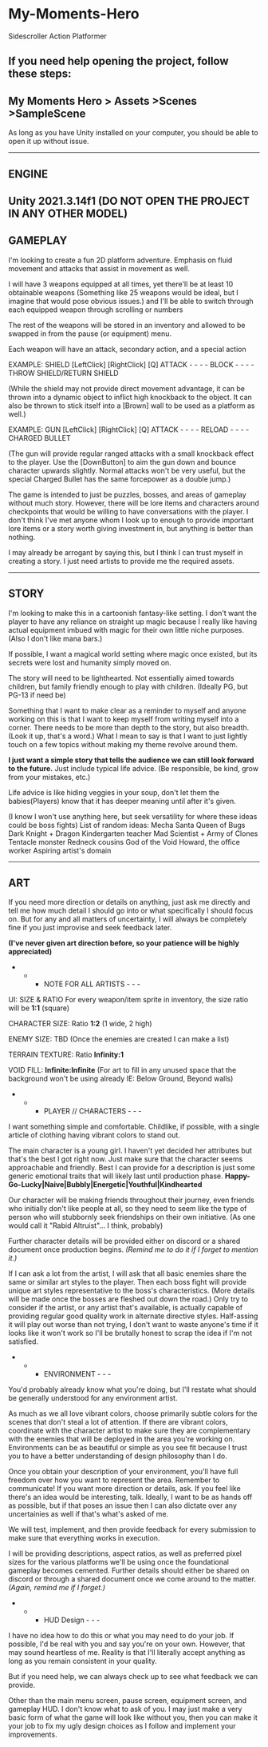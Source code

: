 # My-Moments-Hero
Sidescroller Action Platformer

If you need help opening the project, follow these steps:
------------------------------------------------------------
My Moments Hero
    > Assets
        >Scenes
            >SampleScene
-------------------------------------------------------------
As long as you have Unity installed on your computer, you should be able to open it up without issue.

-----------------------------------------------------------------------------------------------------
ENGINE
-----------------------------------------------------------------------------------------------------
Unity 2021.3.14f1 (DO NOT OPEN THE PROJECT IN ANY OTHER MODEL)
-----------------------------------------------------------------------------------------------------
GAMEPLAY
-----------------------------------------------------------------------------------------------------

I'm looking to create a fun 2D platform adventure.
Emphasis on fluid movement and attacks that assist in movement as well.

I will have 3 weapons equipped at all times, yet there'll be at least 10 obtainable weapons (Something like 25 weapons would be ideal, but I imagine that would pose obvious issues.) and I'll be able to switch through each equipped weapon through scrolling or numbers

The rest of the weapons will be stored in an inventory and allowed to be swapped in from the pause (or equipment) menu.

Each weapon will have an attack, secondary action, and a special action

EXAMPLE: SHIELD
[LeftClick]   [RightClick]   [Q]
ATTACK - - - - BLOCK - - - - THROW SHIELD/RETURN SHIELD

(While the shield may not provide direct movement advantage, it can be thrown into a dynamic object to inflict high knockback to the object. It can also be thrown to stick itself into a [Brown] wall to be used as a platform as well.)

EXAMPLE: GUN
[LeftClick]   [RightClick]    [Q]
ATTACK - - - - RELOAD - - - - CHARGED BULLET

(The gun will provide regular ranged attacks with a small knockback effect to the player. Use the [DownButton] to aim the gun down and bounce character upwards slightly. Normal attacks won't be very useful, but the special Charged Bullet has the same forcepower as a double jump.)


The game is intended to just be puzzles, bosses, and areas of gameplay without much story. However, there will be lore items and characters around checkpoints that would be willing to have conversations with the player. I don't think I've met anyone whom I look up to enough to provide important lore items or a story worth giving investment in, but anything is better than nothing.

I may already be arrogant by saying this, but I think I can trust myself in creating a story. I just need artists to provide me the required assets.

-----------------------------------------------------------------------------------------------------
STORY
-----------------------------------------------------------------------------------------------------

I'm looking to make this in a cartoonish fantasy-like setting.
I don't want the player to have any reliance on straight up magic because I really like having actual equipment imbued with magic for their own little niche purposes. (Also I don't like mana bars.)

If possible, I want a magical world setting where magic once existed, but its secrets were lost and humanity simply moved on.

The story will need to be lighthearted. Not essentially aimed towards children, but family friendly enough to play with children. (Ideally PG, but PG-13 if need be)

Something that I want to make clear as a reminder to myself and anyone working on this is that I want to keep myself from writing myself into a corner. There needs to be more than depth to the story, but also breadth. (Look it up, that's a word.)
What I mean to say is that I want to just lightly touch on a few topics without making my theme revolve around them.

**I just want a simple story that tells the audience we can still look forward to the future.** 
Just include typical life advice. (Be responsible, be kind, grow from your mistakes, etc.)

Life advice is like hiding veggies in your soup, don't let them the babies(Players) know that it has deeper meaning until after it's given.

(I know I won't use anything here, but seek versatility for where these ideas could be boss fights)
List of random ideas:
Mecha Santa
Queen of Bugs
Dark Knight + Dragon
Kindergarten teacher
Mad Scientist + Army of Clones
Tentacle monster
Redneck cousins
God of the Void
Howard, the office worker
Aspiring artist's domain

-----------------------------------------------------------------------------------------------------
ART
-----------------------------------------------------------------------------------------------------

If you need more direction or details on anything, just ask me directly and tell me how much detail I should go into or what specifically I should focus on. But for any and all matters of uncertainty, I will always be completely fine if you just improvise and seek feedback later.

   **(I've never given art direction before, so your patience will be highly appreciated)**




- - - NOTE FOR ALL ARTISTS - - -

UI: SIZE & RATIO
For every weapon/item sprite in inventory, the size ratio will be **1:1** (square)

CHARACTER SIZE: Ratio **1:2** (1 wide, 2 high)

ENEMY SIZE: TBD (Once the enemies are created I can make a list)

TERRAIN TEXTURE: Ratio **Infinity:1**

VOID FILL: **Infinite:Infinite** (For art to fill in any unused space that the background won't be using already IE: Below Ground, Beyond walls)

- - - PLAYER // CHARACTERS - - -

I want something simple and comfortable. Childlike, if possible, with a single article of clothing having vibrant colors to stand out.

The main character is a young girl. I haven't yet decided her attributes but that's the best I got right now.
Just make sure that the character seems approachable and friendly.
Best I can provide for a description is just some generic emotional traits that will likely last until production phase.
**Happy-Go-Lucky|Naive|Bubbly|Energetic|Youthful|Kindhearted**

Our character will be making friends throughout their journey, even friends who initially don't like people at all, so they need to seem like the type of person who will stubbornly seek friendships on their own initiative. (As one would call it "Rabid Altruist"... I think, probably)

Further character details will be provided either on discord or a shared document once production begins. *(Remind me to do it if I forget to mention it.)*

If I can ask a lot from the artist, I will ask that all basic enemies share the same or similar art styles to the player. Then each boss fight will provide unique art styles representative to the boss's characteristics. (More details will be made once the bosses are fleshed out down the road.) Only try to consider if the artist, or any artist that's available, is actually capable of providing regular good quality work in alternate directive styles. Half-assing it will play out worse than not trying, I don't want to waste anyone's time if it looks like it won't work so I'll be brutally honest to scrap the idea if I'm not satisfied.

- - - ENVIRONMENT - - -

You'd probably already know what you're doing, but I'll restate what should be generally understood for any environment artist.

As much as we all love vibrant colors, choose primarily subtle colors for the scenes that don't steal a lot of attention. If there are vibrant colors, coordinate with the character artist to make sure they are complementary with the enemies that will be deployed in the area you're working on. Environments can be as beautiful or simple as you see fit because I trust you to have a better understanding of design philosophy than I do.

Once you obtain your description of your environment, you'll have full freedom over how you want to represent the area. Remember to communicate! If you want more direction or details, ask. If you feel like there's an idea would be interesting, talk. Ideally, I want to be as hands off as possible, but if that poses an issue then I can also dictate over any uncertainies as well if that's what's asked of me.

We will test, implement, and then provide feedback for every submission to make sure that everything works in execution.

I will be providing descriptions, aspect ratios, as well as preferred pixel sizes for the various platforms we'll be using once the foundational gameplay becomes cemented. Further details should either be shared on discord or through a shared document once we come around to the matter. 
*(Again, remind me if I forget.)*


 - - - HUD Design - - -

 I have no idea how to do this or what you may need to do your job. If possible, I'd be real with you and say you're on your own.
 However, that may sound heartless of me.
 Reality is that I'll literally accept anything as long as you remain consistent in your quality.

 But if you need help, we can always check up to see what feedback we can provide.

Other than the main menu screen, pause screen, equipment screen, and gameplay HUD. I don't know what to ask of you. I may just make a very basic form of what the game will look like without you, then you can make it your job to fix my ugly design choices as I follow and implement your improvements.